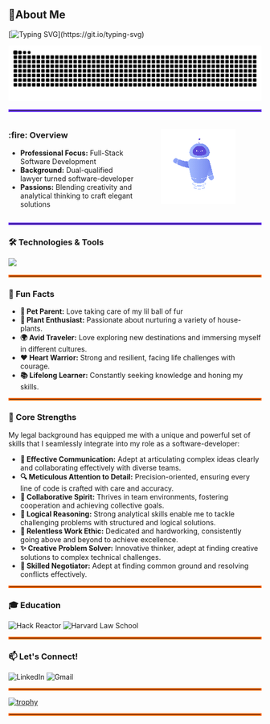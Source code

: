 ## :wave:About Me
[![Typing SVG](https://readme-typing-svg.demolab.com?font=Fira+Code&pause=1000&color=6833F7&width=800&lines=Hi+there!+I'm+Pallavi,+a+full-stack+software+developer!)](https://git.io/typing-svg)
<div align="center">
  <picture>
    <source media="(prefers-color-scheme: dark)" srcset="https://github.com/Pallavi25Kishore/Pallavi25Kishore/raw/output/github-contribution-grid-snake-dark.svg">
    <img alt="github contribution grid snake" src="https://github.com/Pallavi25Kishore/Pallavi25Kishore/raw/output/github-contribution-grid-snake.svg" style="max-width: 100%;">
  </picture>
</div>
<hr style="border: 2px solid #6833F7;">

<div style="display: flex; align-items: center;">
  <div style="flex: 1;">
    <h3>:fire: Overview</h3>
    <ul>
      <li><strong>Professional Focus:</strong> Full-Stack Software Development</li>
      <li><strong>Background:</strong> Dual-qualified lawyer turned software-developer</li>
      <li><strong>Passions:</strong> Blending creativity and analytical thinking to craft elegant solutions</li>
    </ul>
  </div>
  <div style="flex: 1; text-align: center;">
    <img src="./Animation - 1722528065159.gif" alt="Cute Robot Animation" style="max-width: 100%;">
  </div>
</div>

<hr style="border: 2px solid #6833F7;">

### 🛠️ Technologies & Tools
<p>
  <a href="https://skillicons.dev">
    <img src="https://skillicons.dev/icons?i=js,html,css,jquery,react,tailwind,express,babel,jest,vscode,bash,git,github,aws,mongodb,mysql,nodejs,postgres,postman,sequelize,webpack,nginx&theme=light" />
  </a>
</p>

<hr style="border: 2px solid #ff6600;">

### 🎉 Fun Facts
- **🐾 Pet Parent:** Love taking care of my lil ball of fur
- **🌿 Plant Enthusiast:** Passionate about nurturing a variety of house-plants.
- **🌍 Avid Traveler:** Love exploring new destinations and immersing myself in different cultures.
- **❤️ Heart Warrior:** Strong and resilient, facing life challenges with courage.
- **📚 Lifelong Learner:** Constantly seeking knowledge and honing my skills.

<hr style="border: 2px solid #ff6600;">

### 🌟 Core Strengths
My legal background has equipped me with a unique and powerful set of skills that I seamlessly integrate into my role as a software-developer:
- **💬 Effective Communication:** Adept at articulating complex ideas clearly and collaborating effectively with diverse teams.
- **🔍 Meticulous Attention to Detail:** Precision-oriented, ensuring every line of code is crafted with care and accuracy.
- **🤝 Collaborative Spirit:** Thrives in team environments, fostering cooperation and achieving collective goals.
- **🧠 Logical Reasoning:** Strong analytical skills enable me to tackle challenging problems with structured and logical solutions.
- **💪 Relentless Work Ethic:** Dedicated and hardworking, consistently going above and beyond to achieve excellence.
- **✨ Creative Problem Solver:** Innovative thinker, adept at finding creative solutions to complex technical challenges.
- **🤝 Skilled Negotiator:** Adept at finding common ground and resolving conflicts effectively.

<hr style="border: 2px solid #ff6600;">

### 🎓 Education
<p>
  <img src="https://img.shields.io/badge/Hack%20Reactor-black?style=for-the-badge" alt="Hack Reactor" />
  <img src="https://img.shields.io/badge/Harvard%20Law%20School-black?style=for-the-badge" alt="Harvard Law School" />
</p>

<hr style="border: 2px solid #ff6600;">

### 📫 Let's Connect!
<p>
  <a href="https://www.linkedin.com/in/pallavi-kishore-46251726/" style="text-decoration: none;">
    <img src="https://img.shields.io/badge/linkedin-black?style=for-the-badge&logo=linkedin" alt="LinkedIn" />
  </a>
  <a href="mailto:Pallavi25Kishore@gmail.com" style="text-decoration: none;">
    <img src="https://img.shields.io/badge/gmail-black?style=for-the-badge&logo=gmail" alt="Gmail" />
  </a>
</p>

<hr style="border: 2px solid #ff6600;">

[![trophy](https://github-profile-trophy.vercel.app/?username=Pallavi25Kishore&theme=discord&title=-Stars,-Followers,-Experience,-Issues)](https://github.com/ryo-ma/github-profile-trophy)

<hr style="border: 2px solid #ff6600;">


